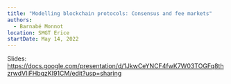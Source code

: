```yaml
---
title: "Modelling blockchain protocols: Consensus and fee markets"
authors:
  - Barnabé Monnot
location: SMGT Erice
startDate: May 14, 2022
---
```


Slides: <https://docs.google.com/presentation/d/1JkwCeYNCF4fwK7W03TOGFq8thzrwdVIiFHbqzKI91CM/edit?usp=sharing>
